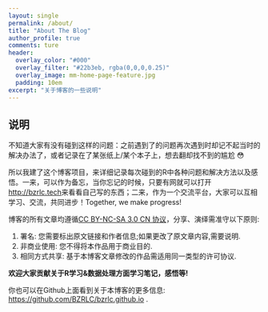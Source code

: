 ```yaml
---
layout: single
permalink: /about/
title: "About The Blog"
author_profile: true
comments: ture
header:
  overlay_color: "#000"
  overlay_filter: "#22b3eb, rgba(0,0,0,0.25)"
  overlay_image: mm-home-page-feature.jpg
  padding: 10em
excerpt: "关于博客的一些说明"
---
```


## 说明

不知道大家有没有碰到这样的问题：之前遇到了的问题再次遇到时却记不起当时的解决办法了，或者记录在了某张纸上/某个本子上，想去翻却找不到的尴尬  :flushed:

所以我建了这个博客项目，来详细记录每次碰到的R中各种问题和解决方法以及感悟。一来，可以作为备忘，当你忘记的时候，只要有网就可以打开<http://bzrlc.tech>来看看自己写的东西；二来，作为一个交流平台，大家可以互相学习、交流，共同进步！Together, we make progress!

博客的所有文章均遵循[CC BY-NC-SA 3.0 CN 协议](https://creativecommons.org/licenses/by-nc-sa/3.0/cn/)，分享、演绎需准守以下原则:

1. 署名: 您需要标出原文链接和作者信息;如果更改了原文章内容,需要说明.
2. 非商业使用: 您不得将本作品用于商业目的.
3. 相同方式共享: 基于本博客文章修改的作品需适用同一类型的许可协议.

**欢迎大家贡献关于R学习&数据处理方面学习笔记，感悟等!**

你也可以在Github上面看到关于本博客的更多信息:
<https://github.com/BZRLC/bzrlc.github.io> .


